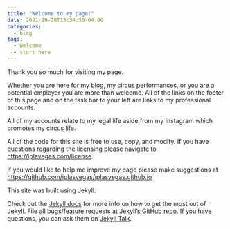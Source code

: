 ```yaml
---
title: "Welcome to my page!"
date: 2021-10-28T15:34:30-04:00
categories:
  - blog
tags:
  - Welcome
  - start here
---
```


Thank you so much for visiting my page. 

Whether you are here for my blog, my circus performances, or you are a potential employer you are more than welcome. All of the links on the 
footer of this page and on the task bar to your left are links to my professional accounts. 

All of my accounts relate to my legal life aside from my Instagram which promotes my circus
life. 

All of the code for this site is free to use, copy, and modify. If you have questions regarding the licensing please navigate to https://iplavegas.com/license. 

If you would like to help me improve my page please make suggestions at https://github.com/iplasvegas/iplasvegas.github.io

This site was built using Jekyll.

Check out the [Jekyll docs][jekyll-docs] for more info on how to get the most out of Jekyll. File all bugs/feature requests at [Jekyll’s GitHub repo][jekyll-gh]. If you have questions, 
you can ask them on [Jekyll Talk][jekyll-talk].

[jekyll-docs]: https://jekyllrb.com/docs/home
[jekyll-gh]:   https://github.com/jekyll/jekyll
[jekyll-talk]: https://talk.jekyllrb.com/
